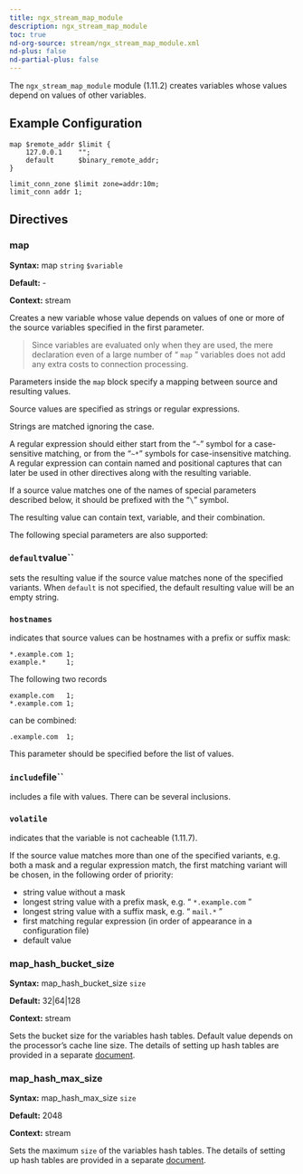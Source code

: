 ```yaml
---
title: ngx_stream_map_module
description: ngx_stream_map_module
toc: true
nd-org-source: stream/ngx_stream_map_module.xml
nd-plus: false
nd-partial-plus: false
---
```



<!--
      ********************************************************************************
      🛑 WARNING: AUTOGENERATED FILE - DO NOT EDIT 🛑 This Markdown file was
      automatically generated from the source XML documentation. Any manual
      changes made directly to this file will be overwritten. To request or
      suggest changes, please edit the source XML files instead.
      https://github.com/nginx/nginx.org/tree/main/xml/en
      ********************************************************************************
      -->


The `ngx_stream_map_module` module (1.11.2) creates variables
whose values depend on values of other variables.
## Example Configuration


```nginx
map $remote_addr $limit {
    127.0.0.1    "";
    default      $binary_remote_addr;
}

limit_conn_zone $limit zone=addr:10m;
limit_conn addr 1;

```

## Directives

### map

**Syntax:** map `string` `$variable`

**Default:** -

**Context:** stream


Creates a new variable whose value
depends on values of one or more of the source variables
specified in the first parameter.

> Since variables are evaluated only when they are used, the mere declaration even of a large number of “ `map` ” variables does not add any extra costs to connection processing.


Parameters inside the `map` block specify a mapping
between source and resulting values.

Source values are specified as strings or regular expressions.

Strings are matched ignoring the case.

A regular expression should either start from the “`~`”
symbol for a case-sensitive matching, or from the “`~*`”
symbols for case-insensitive matching.
A regular expression can contain named and positional captures
that can later be used in other directives along with the
resulting variable.

If a source value matches one of the names of special parameters
described below, it should be prefixed with the “`\`” symbol.

The resulting value can contain text,
variable, and their combination.

The following special parameters are also supported:


### ``default``value``


sets the resulting value if the source value matches none
of the specified variants.
When `default` is not specified, the default
resulting value will be an empty string.



### ``hostnames``


indicates that source values can be hostnames with a prefix or suffix mask:

```nginx
*.example.com 1;
example.*     1;

```


The following two records

```nginx
example.com   1;
*.example.com 1;

```


can be combined:

```nginx
.example.com  1;

```


This parameter should be specified before the list of values.



### ``include``file``


includes a file with values.
There can be several inclusions.



### ``volatile``


indicates that the variable is not cacheable (1.11.7).




If the source value matches more than one of the specified variants,
e.g. both a mask and a regular expression match, the first matching
variant will be chosen, in the following order of priority:
- string value without a mask
- longest string value with a prefix mask, e.g. “ `*.example.com` ”
- longest string value with a suffix mask, e.g. “ `mail.*` ”
- first matching regular expression (in order of appearance in a configuration file)
- default value
### map_hash_bucket_size

**Syntax:** map_hash_bucket_size `size`

**Default:** 32|64|128

**Context:** stream


Sets the bucket size for the [](#map) variables hash tables.
Default value depends on the processor’s cache line size.
The details of setting up hash tables are provided in a separate
[document](/nginx/module-reference/../hash).
### map_hash_max_size

**Syntax:** map_hash_max_size `size`

**Default:** 2048

**Context:** stream


Sets the maximum `size` of the [](#map) variables
hash tables.
The details of setting up hash tables are provided in a separate
[document](/nginx/module-reference/../hash).
